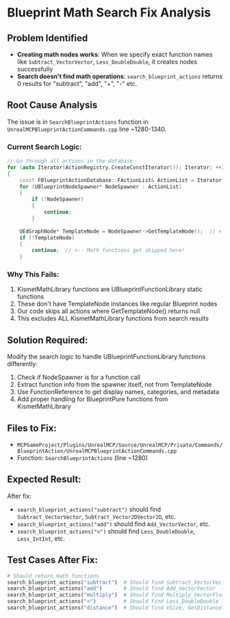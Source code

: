 # Blueprint Math Search Fix Analysis

## Problem Identified
- **Creating math nodes works**: When we specify exact function names like `Subtract_VectorVector`, `Less_DoubleDouble`, it creates nodes successfully
- **Search doesn't find math operations**: `search_blueprint_actions` returns 0 results for "subtract", "add", "+", "-" etc.

## Root Cause Analysis
The issue is in `SearchBlueprintActions` function in `UnrealMCPBlueprintActionCommands.cpp` line ~1280-1340.

### Current Search Logic:
```cpp
// Go through all actions in the database
for (auto Iterator(ActionRegistry.CreateConstIterator()); Iterator; ++Iterator)
{
    const FBlueprintActionDatabase::FActionList& ActionList = Iterator.Value();
    for (UBlueprintNodeSpawner* NodeSpawner : ActionList)
    {
        if (!NodeSpawner)
        {
            continue;
        }
    
    UEdGraphNode* TemplateNode = NodeSpawner->GetTemplateNode();  // <-- PROBLEM: This returns null for KismetMathLibrary functions!
    if (!TemplateNode)
    {
        continue;  // <-- Math functions get skipped here!
    }
```

### Why This Fails:
1. KismetMathLibrary functions are UBlueprintFunctionLibrary static functions
2. These don't have TemplateNode instances like regular Blueprint nodes
3. Our code skips all actions where GetTemplateNode() returns null
4. This excludes ALL KismetMathLibrary functions from search results

## Solution Required:
Modify the search logic to handle UBlueprintFunctionLibrary functions differently:

1. Check if NodeSpawner is for a function call
2. Extract function info from the spawner itself, not from TemplateNode
3. Use FunctionReference to get display names, categories, and metadata
4. Add proper handling for BlueprintPure functions from KismetMathLibrary

## Files to Fix:
- `MCPGameProject/Plugins/UnrealMCP/Source/UnrealMCP/Private/Commands/BlueprintAction/UnrealMCPBlueprintActionCommands.cpp`
- Function: `SearchBlueprintActions` (line ~1280)

## Expected Result:
After fix:
- `search_blueprint_actions("subtract")` should find `Subtract_VectorVector`, `Subtract_Vector2DVector2D`, etc.
- `search_blueprint_actions("add")` should find `Add_VectorVector`, etc.
- `search_blueprint_actions("<")` should find `Less_DoubleDouble`, `Less_IntInt`, etc.

## Test Cases After Fix:
```python
# Should return math functions
search_blueprint_actions("subtract")  # Should find Subtract_VectorVector
search_blueprint_actions("add")       # Should find Add_VectorVector  
search_blueprint_actions("multiply")  # Should find Multiply_VectorFloat
search_blueprint_actions("<")         # Should find Less_DoubleDouble
search_blueprint_actions("distance")  # Should find VSize, GetDistanceTo
```